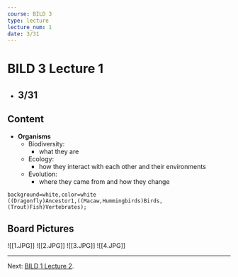 ```yaml
---
course: BILD 3
type: lecture
lecture_num: 1
date: 3/31
---
```


# BILD 3 Lecture 1
- ## 3/31

## Content
- **Organisms**
	- Biodiversity: 
		- what they are
	- Ecology: 
		- how they interact with each other and their environments
	- Evolution: 
		- where they came from and how they change
```newick
background=white,color=white
((Dragonfly)Ancestor1,((Macaw,Hummingbirds)Birds,(Trout)Fish)Vertebrates);
```
## Board Pictures
![[1.JPG]]
![[2.JPG]]
![[3.JPG]]
![[4.JPG]]

---

Next: [BILD 1 Lecture 2](BILD_1_LE_2.md).